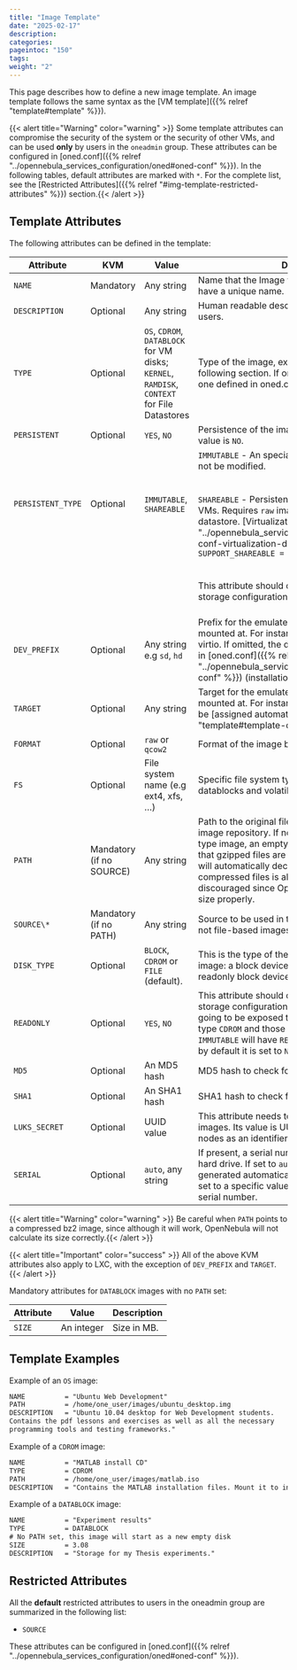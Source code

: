 ```yaml
---
title: "Image Template"
date: "2025-02-17"
description:
categories:
pageintoc: "150"
tags:
weight: "2"
---
```


<a id="img-template"></a>

<!--# Image Template -->

This page describes how to define a new image template. An image template follows the same syntax as the [VM template]({{% relref "template#template" %}}).

{{< alert title="Warning" color="warning" >}}
Some template attributes can compromise the security of the system or the security of other VMs, and can be used **only** by users in the `oneadmin` group. These attributes can be configured in [oned.conf]({{% relref "../opennebula_services_configuration/oned#oned-conf" %}}). In the following tables, default attributes are marked with `*`. For the complete list, see the [Restricted Attributes]({{% relref "#img-template-restricted-attributes" %}}) section.{{< /alert >}} 

## Template Attributes

The following attributes can be defined in the template:

| Attribute                                       | KVM                                    | Value                                                                                                                                                                                     | Description                                                                                                                                                                                                                                                                                                                                                                                                                                       |
|-------------------------------------------------|----------------------------------------|-------------------------------------------------------------------------------------------------------------------------------------------------------------------------------------------|---------------------------------------------------------------------------------------------------------------------------------------------------------------------------------------------------------------------------------------------------------------------------------------------------------------------------------------------------------------------------------------------------------------------------------------------------|
| `NAME`                                          | Mandatory                              | Any string                                                                                                                                                                                | Name that the Image will get. Every image must have a unique name.                                                                                                                                                                                                                                                                                                                                                                                |
| `DESCRIPTION`                                   | Optional                               | Any string                                                                                                                                                                                | Human readable description of the image for other users.                                                                                                                                                                                                                                                                                                                                                                                          |
| `TYPE`                                          | Optional                               | `OS`, `CDROM`, `DATABLOCK` for VM disks; `KERNEL`, `RAMDISK`, `CONTEXT` for File Datastores                                                                                               | Type of the image, explained in detail in the following section. If omitted, the default value is the one defined in oned.conf (install default is OS)                                                                                                                                                                                                                                                                                            |
| `PERSISTENT`                                    | Optional                               | `YES`, `NO`                                                                                                                                                                               | Persistence of the image. If omitted, the default value is `NO`.                                                                                                                                                                                                                                                                                                                                                                                  |
| `PERSISTENT_TYPE`<br/><br/><br/><br/><br/><br/> | Optional<br/><br/><br/><br/><br/><br/> | `IMMUTABLE`, `SHAREABLE`<br/><br/><br/><br/><br/><br/>                                                                                                                                    | `IMMUTABLE` - An special persistent image, that will not be modified.<br/><br/><br/>`SHAREABLE` - Persistent image shareable by multiple VMs. Requires `raw` image `FORMAT` and shared datastore. [Virtualization driver]({{% relref "../opennebula_services_configuration/oned#oned-conf-virtualization-drivers" %}}) needs `SUPPORT_SHAREABLE = "yes"`<br/><br/><br/>This attribute should only be used for special storage configurations.<br/><br/>            |
| `DEV_PREFIX`                                    | Optional                               | Any string e.g `sd`, `hd`                                                                                                                                                                 | Prefix for the emulated device this image will be mounted at. For instance, `hd`, `sd`, or `vd` for KVM virtio. If omitted, the default value is the one defined in [oned.conf]({{% relref "../opennebula_services_configuration/oned#oned-conf" %}}) (installation default is `hd`).                                                                                                                                                                              |
| `TARGET`                                        | Optional                               | Any string                                                                                                                                                                                | Target for the emulated device this image will be mounted at. For instance, `hdb`, `sdc`. If omitted, it will be [assigned automatically]({{% relref "template#template-disks-device-mapping" %}}).                                                                                                                                                                                                                                                                |
| `FORMAT`                                        | Optional                               | `raw` or `qcow2`                                                                                                                                                                          | Format of the image backing file.                                                                                                                                                                                                                                                                                                                                                                                                                 |
| `FS`                                            | Optional                               | File system name (e.g ext4, xfs, …)                                                                                                                                                       | Specific file system type. It is used for formatting datablocks and volatile disks.                                                                                                                                                                                                                                                                                                                                                               |
| `PATH`                                          | Mandatory (if no SOURCE)               | Any string                                                                                                                                                                                | Path to the original file that will be copied to the image repository. If not specified for a `DATABLOCK` type image, an empty image will be created. Note that gzipped files are supported and OpenNebula will automatically decompress them. Bzip2 compressed files is also supported, but it’s strongly discouraged since OpenNebula will not calculate it’s size properly.                                                                    |
| `SOURCE\*`                                      | Mandatory (if no PATH)                 | Any string                                                                                                                                                                                | Source to be used in the DISK attribute. Useful for not file-based images.                                                                                                                                                                                                                                                                                                                                                                        |
| `DISK_TYPE`                                     | Optional                               | `BLOCK`, `CDROM` or `FILE` (default).                                                                                                                                                     | This is the type of the supporting media for the image: a block device (`BLOCK`) an ISO-9660 file or readonly block device (`CDROM`) or a plain file (`FILE`).                                                                                                                                                                                                                                                                                    |
| `READONLY`                                      | Optional                               | `YES`, `NO`                                                                                                                                                                               | This attribute should only be used for special storage configurations. It sets how the image is going to be exposed to the hypervisor. Images of type `CDROM` and those with PERSISTENT_TYPE set to `IMMUTABLE` will have `READONLY` set to `YES`. Otherwise, by default it is set to `NO`.                                                                                                                                                       |
| `MD5`                                           | Optional                               | An MD5 hash                                                                                                                                                                               | MD5 hash to check for image integrity.                                                                                                                                                                                                                                                                                                                                                                                                            |
| `SHA1`                                          | Optional                               | An SHA1 hash                                                                                                                                                                              | SHA1 hash to check for image integrity.                                                                                                                                                                                                                                                                                                                                                                                                           |
| `LUKS_SECRET`                                   | Optional                               | UUID value                                                                                                                                                                                | This attribute needs to be set for LUKS-encrypted images. Its value is UUID registered on hypervisor nodes as an identifier for the LUKS secret.                                                                                                                                                                                                                                                                                                  |
| `SERIAL`                                        | Optional                               | `auto`, any string                                                                                                                                                                      | If present, a serial number will be added to virtual hard drive. If set to `auto`, the serial number will be generated automatically. (<vm_id>-<disk_id>) If set to a specific value, that value will be used as the serial number.                                                                                                                                                                                                               |

{{< alert title="Warning" color="warning" >}}
Be careful when `PATH` points to a compressed bz2 image, since although it will work, OpenNebula will not calculate its size correctly.{{< /alert >}} 

{{< alert title="Important" color="success" >}}
All of the above KVM attributes also apply to LXC, with the exception of `DEV_PREFIX` and `TARGET`.{{< /alert >}} 

Mandatory attributes for `DATABLOCK` images with no `PATH` set:

| Attribute   | Value      | Description   |
|-------------|------------|---------------|
| `SIZE`      | An integer | Size in MB.   |

## Template Examples

Example of an `OS` image:

```default
NAME          = "Ubuntu Web Development"
PATH          = /home/one_user/images/ubuntu_desktop.img
DESCRIPTION   = "Ubuntu 10.04 desktop for Web Development students.
Contains the pdf lessons and exercises as well as all the necessary
programming tools and testing frameworks."
```

Example of a `CDROM` image:

```default
NAME          = "MATLAB install CD"
TYPE          = CDROM
PATH          = /home/one_user/images/matlab.iso
DESCRIPTION   = "Contains the MATLAB installation files. Mount it to install MATLAB on new OS images."
```

Example of a `DATABLOCK` image:

```default
NAME          = "Experiment results"
TYPE          = DATABLOCK
# No PATH set, this image will start as a new empty disk
SIZE          = 3.08
DESCRIPTION   = "Storage for my Thesis experiments."
```

<a id="img-template-restricted-attributes"></a>

## Restricted Attributes

All the **default** restricted attributes to users in the oneadmin group are summarized in the following list:

* `SOURCE`

These attributes can be configured in [oned.conf]({{% relref "../opennebula_services_configuration/oned#oned-conf" %}}).

